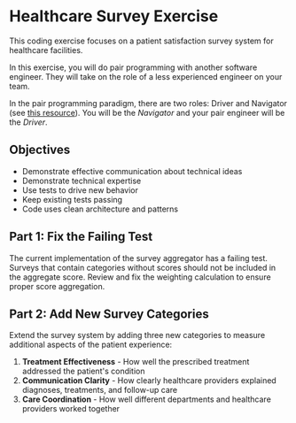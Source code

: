 # Healthcare Survey Exercise

This coding exercise focuses on a patient satisfaction survey system for healthcare facilities.

In this exercise, you will do pair programming with another software engineer. They will take on the role of a less experienced engineer on your team.

In the pair programming paradigm, there are two roles: Driver and Navigator (see [this resource](https://www.industriallogic.com/pages/cheat-sheets/pdfs/Ensemble%20Programming%20Cheat%20Sheet.pdf)). You will be the *Navigator* and your pair engineer will be the *Driver*.

## Objectives

- Demonstrate effective communication about technical ideas
- Demonstrate technical expertise
- Use tests to drive new behavior
- Keep existing tests passing
- Code uses clean architecture and patterns

## Part 1: Fix the Failing Test

The current implementation of the survey aggregator has a failing test. Surveys that contain categories without scores should not be included in the aggregate score. Review and fix the weighting calculation to ensure proper score aggregation.

## Part 2: Add New Survey Categories

Extend the survey system by adding three new categories to measure additional aspects of the patient experience:

1. **Treatment Effectiveness** - How well the prescribed treatment addressed the patient's condition
2. **Communication Clarity** - How clearly healthcare providers explained diagnoses, treatments, and follow-up care
3. **Care Coordination** - How well different departments and healthcare providers worked together
